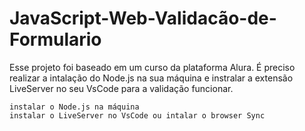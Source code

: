 # JavaScript-Web-Validacão-de-Formulario

Esse projeto foi baseado em um curso da plataforma Alura.
É preciso realizar a intalação do Node.js na sua máquina e instralar a extensão LiveServer no seu VsCode para a validação funcionar.

````
instalar o Node.js na máquina
instalar o LiveServer no VsCode ou intalar o browser Sync

````
